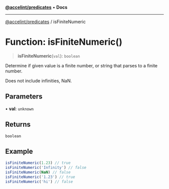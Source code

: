 [**@accelint/predicates**](../README.md) • **Docs**

***

[@accelint/predicates](../README.md) / isFiniteNumeric

# Function: isFiniteNumeric()

> **isFiniteNumeric**(`val`): `boolean`

Determine if given value is a finite number, or string that parses to a finite number.

Does not include infinities, NaN.

## Parameters

• **val**: `unknown`

## Returns

`boolean`

## Example

```ts
isFiniteNumeric(1.23) // true
isFiniteNumeric('Infinity') // false
isFiniteNumeric(NaN) // false
isFiniteNumeric('1.23') // true
isFiniteNumeric('hi') // false
```

